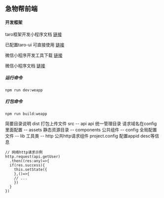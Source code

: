 ## 急物帮前端

#### 开发框架

taro框架开发小程序文档 [链接](https://taro-docs.jd.com/)

已配置taro-ui 可直接使用 [链接](https://taro-ui.jd.com/#/docs/introduction)

微信小程序开发工具下载 [链接](https://dldir1.qq.com/WechatWebDev/1.2.0/201910121/wechat_devtools_1.02.1910121_x64.exe)

微信小程序文档 [链接](https://developers.weixin.qq.com/miniprogram/dev/framework/quickstart/code.html#JSON-%E9%85%8D%E7%BD%AE)

##### 运行命令
`npm run dev:weapp`

##### 打包命令
`npm run build:weapp`


简要目录说明
dist 打包上传文件
src
 -- api api 统一管理目录 请求域名在config里面配置
 -- assets 静态资源目录
 -- components 公共组件
 -- config 全局配置文件
 -- lib 工具类 
  -- http 公共http请求组件 
project.config 配置appid desc等信息

```
// 网络http请求示例
http.request(api.getUser)
  .then((res:any)=>{
  if(res.success){
    this.setState({
    },()=>{
    // ...
    })
  }
})
```